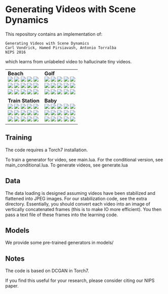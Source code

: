 Generating Videos with Scene Dynamics
=====================================

This repository contains an implementation of:

    Generating Videos with Scene Dynamics
    Carl Vondrick, Hamed Pirsiavash, Antonio Torralba
    NIPS 2016

which learns from unlabeled video to hallucinate tiny videos.


<table><tr><td>
<strong>Beach</strong><br>
<img src='http://mit.edu/vondrick/tinyvideo/supp/supp/beach/1.gif'>
<img src='http://mit.edu/vondrick/tinyvideo/supp/supp/beach/2.gif'>
<img src='http://mit.edu/vondrick/tinyvideo/supp/supp/beach/3.gif'>
<img src='http://mit.edu/vondrick/tinyvideo/supp/supp/beach/4.gif'>
<img src='http://mit.edu/vondrick/tinyvideo/supp/supp/beach/5.gif'><br>
<img src='http://mit.edu/vondrick/tinyvideo/supp/supp/beach/6.gif'>
<img src='http://mit.edu/vondrick/tinyvideo/supp/supp/beach/7.gif'>
<img src='http://mit.edu/vondrick/tinyvideo/supp/supp/beach/8.gif'>
<img src='http://mit.edu/vondrick/tinyvideo/supp/supp/beach/9.gif'>
<img src='http://mit.edu/vondrick/tinyvideo/supp/supp/beach/10.gif'><br>
<img src='http://mit.edu/vondrick/tinyvideo/supp/supp/beach/11.gif'>
<img src='http://mit.edu/vondrick/tinyvideo/supp/supp/beach/12.gif'>
<img src='http://mit.edu/vondrick/tinyvideo/supp/supp/beach/13.gif'>
<img src='http://mit.edu/vondrick/tinyvideo/supp/supp/beach/14.gif'>
<img src='http://mit.edu/vondrick/tinyvideo/supp/supp/beach/15.gif'>
</td><td>
<strong>Golf</strong><br>
<img src='http://mit.edu/vondrick/tinyvideo/supp/supp/golf/1.gif'>
<img src='http://mit.edu/vondrick/tinyvideo/supp/supp/golf/2.gif'>
<img src='http://mit.edu/vondrick/tinyvideo/supp/supp/golf/3.gif'>
<img src='http://mit.edu/vondrick/tinyvideo/supp/supp/golf/4.gif'>
<img src='http://mit.edu/vondrick/tinyvideo/supp/supp/golf/5.gif'><br>
<img src='http://mit.edu/vondrick/tinyvideo/supp/supp/golf/6.gif'>
<img src='http://mit.edu/vondrick/tinyvideo/supp/supp/golf/7.gif'>
<img src='http://mit.edu/vondrick/tinyvideo/supp/supp/golf/8.gif'>
<img src='http://mit.edu/vondrick/tinyvideo/supp/supp/golf/9.gif'>
<img src='http://mit.edu/vondrick/tinyvideo/supp/supp/golf/10.gif'><br>
<img src='http://mit.edu/vondrick/tinyvideo/supp/supp/golf/11.gif'>
<img src='http://mit.edu/vondrick/tinyvideo/supp/supp/golf/12.gif'>
<img src='http://mit.edu/vondrick/tinyvideo/supp/supp/golf/13.gif'>
<img src='http://mit.edu/vondrick/tinyvideo/supp/supp/golf/14.gif'>
<img src='http://mit.edu/vondrick/tinyvideo/supp/supp/golf/15.gif'>
</td></tr><tr><td>
<strong>Train Station</strong><br>
<img src='http://mit.edu/vondrick/tinyvideo/supp/supp/train_station/1.gif'>
<img src='http://mit.edu/vondrick/tinyvideo/supp/supp/train_station/2.gif'>
<img src='http://mit.edu/vondrick/tinyvideo/supp/supp/train_station/3.gif'>
<img src='http://mit.edu/vondrick/tinyvideo/supp/supp/train_station/4.gif'>
<img src='http://mit.edu/vondrick/tinyvideo/supp/supp/train_station/5.gif'><br>
<img src='http://mit.edu/vondrick/tinyvideo/supp/supp/train_station/6.gif'>
<img src='http://mit.edu/vondrick/tinyvideo/supp/supp/train_station/7.gif'>
<img src='http://mit.edu/vondrick/tinyvideo/supp/supp/train_station/8.gif'>
<img src='http://mit.edu/vondrick/tinyvideo/supp/supp/train_station/9.gif'>
<img src='http://mit.edu/vondrick/tinyvideo/supp/supp/train_station/10.gif'><br>
<img src='http://mit.edu/vondrick/tinyvideo/supp/supp/train_station/11.gif'>
<img src='http://mit.edu/vondrick/tinyvideo/supp/supp/train_station/12.gif'>
<img src='http://mit.edu/vondrick/tinyvideo/supp/supp/train_station/13.gif'>
<img src='http://mit.edu/vondrick/tinyvideo/supp/supp/train_station/14.gif'>
<img src='http://mit.edu/vondrick/tinyvideo/supp/supp/train_station/15.gif'>
</td><td>
<strong>Baby</strong><br>
<img src='http://mit.edu/vondrick/tinyvideo/supp/supp/hospital/1.gif'>
<img src='http://mit.edu/vondrick/tinyvideo/supp/supp/hospital/2.gif'>
<img src='http://mit.edu/vondrick/tinyvideo/supp/supp/hospital/3.gif'>
<img src='http://mit.edu/vondrick/tinyvideo/supp/supp/hospital/4.gif'>
<img src='http://mit.edu/vondrick/tinyvideo/supp/supp/hospital/5.gif'><br>
<img src='http://mit.edu/vondrick/tinyvideo/supp/supp/hospital/6.gif'>
<img src='http://mit.edu/vondrick/tinyvideo/supp/supp/hospital/7.gif'>
<img src='http://mit.edu/vondrick/tinyvideo/supp/supp/hospital/8.gif'>
<img src='http://mit.edu/vondrick/tinyvideo/supp/supp/hospital/9.gif'>
<img src='http://mit.edu/vondrick/tinyvideo/supp/supp/hospital/10.gif'><br>
<img src='http://mit.edu/vondrick/tinyvideo/supp/supp/hospital/11.gif'>
<img src='http://mit.edu/vondrick/tinyvideo/supp/supp/hospital/12.gif'>
<img src='http://mit.edu/vondrick/tinyvideo/supp/supp/hospital/13.gif'>
<img src='http://mit.edu/vondrick/tinyvideo/supp/supp/hospital/14.gif'>
<img src='http://mit.edu/vondrick/tinyvideo/supp/supp/hospital/15.gif'>
</td></tr></table>



Training
--------

The code requires a Torch7 installation. 

To train a generator for video, see main.lua. For the conditional version, see
main_conditional.lua. To generate videos, see generate.lua

Data
----
The data loading is designed assuming videos have been stabilized and flattened
into JPEG images. For our stabilization code, see the extra directory.
Essentially, you should convert each video into an image of vertically
concatenated frames (this is to make IO more efficient). You then pass a text
file of these frames into the learning code.

Models
------
We provide some pre-trained generators in models/

Notes
-----
The code is based on DCGAN in Torch7.

If you find this useful for your research, please consider citing our NIPS
paper.
